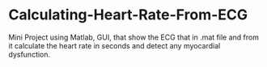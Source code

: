 # Calculating-Heart-Rate-From-ECG
Mini Project using Matlab, GUI, that show the ECG that in .mat file and from it calculate the heart rate in seconds and detect any myocardial dysfunction.
